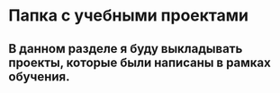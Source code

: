 # Папка с учебными проектами

## В данном разделе я буду выкладывать проекты, которые были написаны в рамках обучения.
